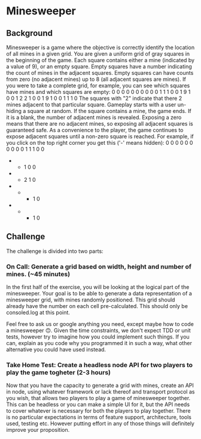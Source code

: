 # Minesweeper

## Background

Minesweeper is a game where the objective is correctly identify the location of all mines in a given grid. You are given a uniform grid of gray squares in the beginning of the game. Each square contains either a mine (indicated by a value of 9), or an empty square. Empty squares have a number indicating the count of mines in the adjacent squares. Empty squares can have counts from zero (no adjacent mines) up to 8 (all adjacent squares are mines).
If you were to take a complete grid, for example, you can see which squares have mines and which squares are empty:
0 0 0 0 0
0 0 0 0 0
1 1 1 0 0
1 9 1 0 0
1 2 2 1 0
0 1 9 1 0
0 1 1 1 0
The squares with "2" indicate that there 2 mines adjacent to that particular square.
Gameplay starts with a user un-hiding a square at random. If the square contains a mine, the game ends. If it is a blank, the number of adjacent mines is revealed.
Exposing a zero means that there are no adjacent mines, so exposing all adjacent squares is guaranteed safe. As a convenience to the player, the game continues to expose adjacent squares until a non-zero square is reached.
For example, if you click on the top right corner you get this ('-' means hidden):
0 0 0 0 0
0 0 0 0 0
1 1 1 0 0

- - 1 0 0
- - 2 1 0
- - - 1 0
- - - 1 0

## Challenge

The challenge is divided into two parts:

### On Call: Generate a grid based on width, height and number of mines. (~45 minutes)

In the first half of the exercise, you will be looking at the logical part of the minesweeper. Your goal is to be able to generate a data representation of a minesweeper grid, with mines randomly positioned. This grid should already have the number on each cell pre-calculated. This should only be consoled.log at this point.

Feel free to ask us or google anything you need, except maybe how to code a minesweeper :upside_down_face:.
Given the time constraints, we don't expect TDD or unit tests, however try to imagine how you could implement such things. If you can, explain as you code why you programmed it in such a way, what other alternative you could have used instead.

### Take Home Test: Create a headless node API for two players to play the game togheter (2-3 hours)

Now that you have the capacity to generate a grid with mines, create an API in node, using whatever framework or lack thereof and transport protocol as you wish, that allows two players to play a game of minesweeper together. This can be headless or you can make a simple UI for it, but the API needs to cover whatever is necessary for both the players to play together.
There is no particular expectations in terms of feature support, architecture, tools used, testing etc. However putting effort in any of those things will definitely improve your proposition.
